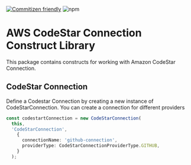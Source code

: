 [![Commitizen friendly](https://img.shields.io/badge/commitizen-friendly-brightgreen.svg)](http://commitizen.github.io/cz-cli/)
![npm](https://img.shields.io/npm/v/%40jttc%2Faws-codestarconnection)

# AWS CodeStar Connection Construct Library

This package contains constructs for working with Amazon CodeStar Connection.

## CodeStar Connection
Define a Codestar Connection by creating a new instance of CodeStarConnection. You can create a connection for different providers

``` typescript
const codestartConnection = new CodeStarConnection(
  this,
  'CodeStarConnection',
    {
      connectionName: 'github-connection',
      providerType: CodeStarConnectionProviderType.GITHUB,
    }
  );
```






